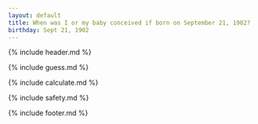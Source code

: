 ```yaml
---
layout: default
title: When was I or my baby conceived if born on September 21, 1902?
birthday: Sept 21, 1902
---
```


{% include header.md %}

{% include guess.md %}

{% include calculate.md %}

{% include safety.md %}

{% include footer.md %}



